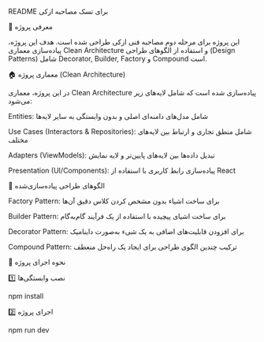 README برای تسک مصاحبه ازکی

📌 معرفی پروژه

این پروژه برای مرحله دوم مصاحبه فنی ازکی طراحی شده است. هدف این پروژه، پیاده‌سازی معماری Clean Architecture و استفاده از الگوهای طراحی (Design Patterns) شامل Decorator, Builder, Factory و Compound است.

🏠 معماری پروژه (Clean Architecture)

در این پروژه، معماری Clean Architecture پیاده‌سازی شده است که شامل لایه‌های زیر می‌شود:

Entities: شامل مدل‌های دامنه‌ای اصلی و بدون وابستگی به سایر لایه‌ها

Use Cases (Interactors & Repositories): شامل منطق تجاری و ارتباط بین لایه‌های مختلف

Adapters (ViewModels): تبدیل داده‌ها بین لایه‌های پایین‌تر و لایه نمایش

Presentation (UI/Components): پیاده‌سازی رابط کاربری با استفاده از React

🎨 الگوهای طراحی پیاده‌سازی‌شده

Factory Pattern: برای ساخت اشیاء بدون مشخص کردن کلاس دقیق آن‌ها

Builder Pattern: برای ساخت اشیای پیچیده با استفاده از یک فرآیند گام‌به‌گام

Decorator Pattern: برای افزودن قابلیت‌های اضافی به یک شیء به‌صورت داینامیک

Compound Pattern: ترکیب چندین الگوی طراحی برای ایجاد یک راه‌حل منعطف

🚀 نحوه اجرای پروژه

1️⃣ نصب وابستگی‌ها

npm install

2️⃣ اجرای پروژه

npm run dev
